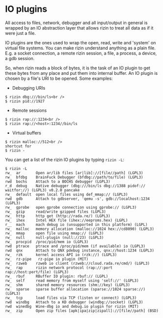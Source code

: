 # IO plugins

All access to files, network, debugger and all input/output in general is wrapped by an IO abstraction layer that allows rizin to treat all data as if it were just a file.

IO plugins are the ones used to wrap the open, read, write and 'system' on virtual file systems. You can make rizin understand anything as a plain file. E.g. a socket connection, a remote rizin session, a file, a process, a device, a gdb session.

So, when rizin reads a block of bytes, it is the task of an IO plugin to get these bytes from any place and put them into internal buffer. An IO plugin is chosen by a file's URI to be opened. Some examples:

* Debugging URIs
```
$ rizin dbg:///bin/ls<br />
$ rizin pid://1927
```
* Remote sessions
```
$ rizin rap://:1234<br />
$ rizin rap://<host>:1234//bin/ls
```
* Virtual buffers
```
$ rizin malloc://512<br />
shortcut for
$ rizin -
```
You can get a list of the rizin IO plugins by typing `rizin -L`:
```
$ rizin -L
rw_  ar       Open ar/lib files [ar|lib]://[file//path] (LGPL3)
rw_  bfdbg    BrainFuck Debugger (bfdbg://path/to/file) (LGPL3)
rwd  bochs    Attach to a BOCHS debugger (LGPL3)
r_d  debug    Native debugger (dbg:///bin/ls dbg://1388 pidof:// waitfor://) (LGPL3) v0.2.0 pancake
rw_  default  open local files using def_mmap:// (LGPL3)
rwd  gdb      Attach to gdbserver, 'qemu -s', gdb://localhost:1234 (LGPL3)
rw_  gprobe   open gprobe connection using gprobe:// (LGPL3)
rw_  gzip     read/write gzipped files (LGPL3)
rw_  http     http get (http://rada.re/) (LGPL3)
rw_  ihex     Intel HEX file (ihex://eeproms.hex) (LGPL)
r__  mach     mach debug io (unsupported in this platform) (LGPL)
rw_  malloc   memory allocation (malloc://1024 hex://cd8090) (LGPL3)
rw_  mmap     open file using mmap:// (LGPL3)
rw_  null     null-plugin (null://23) (LGPL3)
rw_  procpid  /proc/pid/mem io (LGPL3)
rwd  ptrace   ptrace and /proc/pid/mem (if available) io (LGPL3)
rwd  qnx      Attach to QNX pdebug instance, qnx://host:1234 (LGPL3)
rw_  rzk      kernel access API io (rzk://) (LGPL3)
rw_  rz-pipe   rz-pipe io plugin (MIT)
rw_  rzweb    rzweb io client (rzweb://cloud.rada.re/cmd/) (LGPL3)
rw_  rap      rizin network protocol (rap://:port rap://host:port/file) (LGPL3)
rw_  rbuf     RBuffer IO plugin: rbuf:// (LGPL)
rw_  self     read memory from myself using 'self://' (LGPL3)
rw_  shm      shared memory resources (shm://key) (LGPL3)
rw_  sparse   sparse buffer allocation (sparse://1024 sparse://) (LGPL3)
rw_  tcp      load files via TCP (listen or connect) (LGPL3)
rwd  windbg   Attach to a KD debugger (windbg://socket) (LGPL3)
rwd  winedbg  Wine-dbg io and debug.io plugin for rizin (MIT)
rw_  zip      Open zip files [apk|ipa|zip|zipall]://[file//path] (BSD)
```
